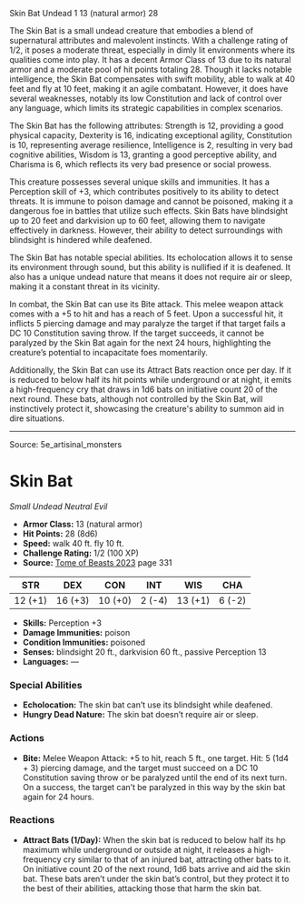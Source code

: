 <MonsterName/>Skin Bat</MonsterName>
<CreatureType/>Undead</CreatureType>
<CR/>1</CR>
<AC/>13 (natural armor)</AC>
<HP/>28</HP>
<summary>The Skin Bat is a small undead creature that embodies a blend of supernatural attributes and malevolent instincts. With a challenge rating of 1/2, it poses a moderate threat, especially in dimly lit environments where its qualities come into play. It has a decent Armor Class of 13 due to its natural armor and a moderate pool of hit points totaling 28. Though it lacks notable intelligence, the Skin Bat compensates with swift mobility, able to walk at 40 feet and fly at 10 feet, making it an agile combatant. However, it does have several weaknesses, notably its low Constitution and lack of control over any language, which limits its strategic capabilities in complex scenarios.</summary>

<detail>

The Skin Bat has the following attributes: Strength is 12, providing a good physical capacity, Dexterity is 16, indicating exceptional agility, Constitution is 10, representing average resilience, Intelligence is 2, resulting in very bad cognitive abilities, Wisdom is 13, granting a good perceptive ability, and Charisma is 6, which reflects its very bad presence or social prowess. 

This creature possesses several unique skills and immunities. It has a Perception skill of +3, which contributes positively to its ability to detect threats. It is immune to poison damage and cannot be poisoned, making it a dangerous foe in battles that utilize such effects. Skin Bats have blindsight up to 20 feet and darkvision up to 60 feet, allowing them to navigate effectively in darkness. However, their ability to detect surroundings with blindsight is hindered while deafened.

The Skin Bat has notable special abilities. Its echolocation allows it to sense its environment through sound, but this ability is nullified if it is deafened. It also has a unique undead nature that means it does not require air or sleep, making it a constant threat in its vicinity.

In combat, the Skin Bat can use its Bite attack. This melee weapon attack comes with a +5 to hit and has a reach of 5 feet. Upon a successful hit, it inflicts 5 piercing damage and may paralyze the target if that target fails a DC 10 Constitution saving throw. If the target succeeds, it cannot be paralyzed by the Skin Bat again for the next 24 hours, highlighting the creature’s potential to incapacitate foes momentarily.

Additionally, the Skin Bat can use its Attract Bats reaction once per day. If it is reduced to below half its hit points while underground or at night, it emits a high-frequency cry that draws in 1d6 bats on initiative count 20 of the next round. These bats, although not controlled by the Skin Bat, will instinctively protect it, showcasing the creature's ability to summon aid in dire situations.</detail>



---

Source: 5e_artisinal_monsters

# Skin Bat

*Small* *Undead* *Neutral Evil*

- **Armor Class:** 13 (natural armor)
- **Hit Points:** 28 (8d6)
- **Speed:** walk 40 ft. fly 10 ft.
- **Challenge Rating:** 1/2 (100 XP)
- **Source:** [Tome of Beasts 2023](https://koboldpress.com/kpstore/product/tome-of-beasts-1-2023-edition/) page 331

| STR | DEX | CON | INT | WIS | CHA |
| --- | --- | --- | --- | --- | --- |
| 12 (+1) | 16 (+3) | 10 (+0) | 2 (-4) | 13 (+1) | 6 (-2) |

- **Skills:** Perception +3
- **Damage Immunities:** poison
- **Condition Immunities:** poisoned
- **Senses:** blindsight 20 ft., darkvision 60 ft., passive Perception 13
- **Languages:** —

### Special Abilities

- **Echolocation:** The skin bat can’t use its blindsight while deafened.
- **Hungry Dead Nature:** The skin bat doesn’t require air or sleep.

### Actions

- **Bite:** Melee Weapon Attack: +5 to hit, reach 5 ft., one target. Hit: 5 (1d4 + 3) piercing damage, and the target must succeed on a DC 10 Constitution saving throw or be paralyzed until the end of its next turn. On a success, the target can’t be paralyzed in this way by the skin bat again for 24 hours.

### Reactions

- **Attract Bats (1/Day):** When the skin bat is reduced to below half its hp maximum while underground or outside at night, it releases a high-frequency cry similar to that of an injured bat, attracting other bats to it. On initiative count 20 of the next round, 1d6 bats arrive and aid the skin bat. These bats aren’t under the skin bat’s control, but they protect it to the best of their abilities, attacking those that harm the skin bat.


